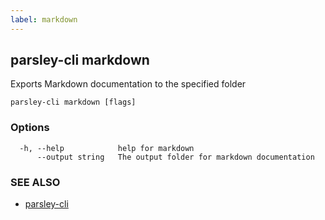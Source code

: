 ```yaml
---
label: markdown
---
```

## parsley-cli markdown

Exports Markdown documentation to the specified folder

```
parsley-cli markdown [flags]
```

### Options

```
  -h, --help            help for markdown
      --output string   The output folder for markdown documentation
```

### SEE ALSO

* [parsley-cli](./index.md)
